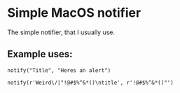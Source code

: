 # Simple MacOS notifier

The simple notifier, that I usually use.

## Example uses:
`notify("Title", "Heres an alert")`

`notify(r'Weird\/|"!@#$%^&*()\ntitle', r'!@#$%^&*()"')`